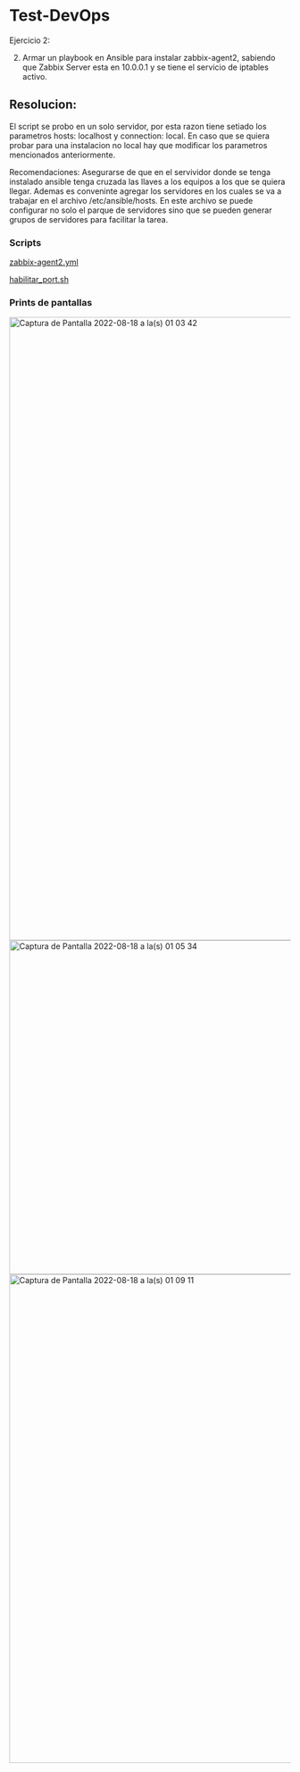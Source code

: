 # Test-DevOps

Ejercicio 2:

2)	Armar un playbook en Ansible para instalar zabbix-agent2, sabiendo que Zabbix Server esta en 10.0.0.1 y se tiene el servicio de iptables activo.

## Resolucion:

El script se probo en un solo servidor, por esta razon tiene setiado los parametros hosts: localhost y connection: local.
En caso que se quiera probar para una instalacion no local hay que modificar los parametros mencionados anteriormente.

Recomendaciones:
Asegurarse de que en el servividor donde se tenga instalado ansible tenga cruzada las llaves a los equipos a los que se quiera llegar.
Ademas es conveninte agregar los servidores en los cuales se va a trabajar en el archivo /etc/ansible/hosts. En este archivo se puede configurar no solo el parque de servidores sino que se pueden generar grupos de servidores para facilitar la tarea.

### Scripts

[zabbix-agent2.yml](https://github.com/JoelGiannini/Test-DevOps/blob/main/zabbix-agent2.yml)

[habilitar_port.sh](https://github.com/JoelGiannini/Test-DevOps/blob/main/habilitar_port.sh)

### Prints de pantallas

<img width="1116" alt="Captura de Pantalla 2022-08-18 a la(s) 01 03 42" src="https://user-images.githubusercontent.com/111232232/185292033-2c888d91-74a3-462b-b366-6dc63b6472da.png">

<img width="598" alt="Captura de Pantalla 2022-08-18 a la(s) 01 05 34" src="https://user-images.githubusercontent.com/111232232/185292058-2d64f1c0-5af2-4873-bdfe-02a88515a374.png">

<img width="875" alt="Captura de Pantalla 2022-08-18 a la(s) 01 09 11" src="https://user-images.githubusercontent.com/111232232/185292082-0ee53c00-75d2-4dac-a17f-3b27ce8e6a16.png">

